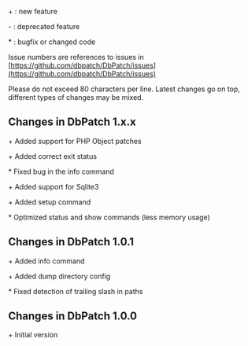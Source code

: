 \+ : new feature

\- : deprecated feature

\* : bugfix or changed code

Issue numbers are references to issues in [https://github.com/dbpatch/DbPatch/issues](https://github.com/dbpatch/DbPatch/issues)

Please do not exceed 80 characters per line.
Latest changes go on top, different types of changes may be mixed.


Changes in DbPatch 1.x.x
------------------------
\+ Added support for PHP Object patches

\+ Added correct exit status

\* Fixed bug in the info command

\+ Added support for Sqlite3

\+ Added setup command

\* Optimized status and show commands (less memory usage)

Changes in DbPatch 1.0.1
------------------------
\+ Added info command

\+ Added dump directory config

\* Fixed detection of trailing slash in paths

Changes in DbPatch 1.0.0
------------------------
\+  Initial version


